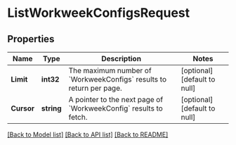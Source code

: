 # ListWorkweekConfigsRequest

## Properties
Name | Type | Description | Notes
------------ | ------------- | ------------- | -------------
**Limit** | **int32** | The maximum number of &#x60;WorkweekConfigs&#x60; results to return per page. | [optional] [default to null]
**Cursor** | **string** | A pointer to the next page of &#x60;WorkweekConfig&#x60; results to fetch. | [optional] [default to null]

[[Back to Model list]](../README.md#documentation-for-models) [[Back to API list]](../README.md#documentation-for-api-endpoints) [[Back to README]](../README.md)


